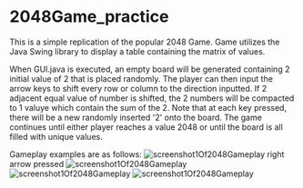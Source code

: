 # 2048Game_practice
This is a simple replication of the popular 2048 Game. Game utilizes the Java Swing library to display a table containing the matrix of values.

When GUI.java is executed, an empty board will be generated containing 2 initial value of 2 that is placed randomly. The player can then input the arrow keys to shift every row or column to the direction inputted. If 2 adjacent equal value of number is shifted, the 2 numbers will be compacted to 1 valuye which contain the sum of the 2. Note that at each key pressed, there will be a new randomly inserted '2' onto the board. The game continues until either player reaches a value 2048 or until the board is all filled with unique values.

Gameplay examples are as follows:
![screenshot1Of2048Gameplay](initGame.png) 
right arrow pressed
![screenshot1Of2048Gameplay](ss1.png)
![screenshot1Of2048Gameplay](ss2.png)
![screenshot1Of2048Gameplay](ss3.png)
